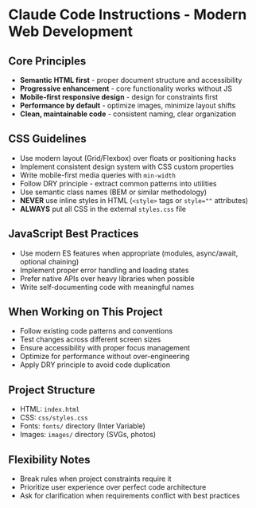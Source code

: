 # Claude Code Instructions - Modern Web Development

## Core Principles
- **Semantic HTML first** - proper document structure and accessibility
- **Progressive enhancement** - core functionality works without JS
- **Mobile-first responsive design** - design for constraints first
- **Performance by default** - optimize images, minimize layout shifts
- **Clean, maintainable code** - consistent naming, clear organization

## CSS Guidelines
- Use modern layout (Grid/Flexbox) over floats or positioning hacks
- Implement consistent design system with CSS custom properties
- Write mobile-first media queries with `min-width`
- Follow DRY principle - extract common patterns into utilities
- Use semantic class names (BEM or similar methodology)
- **NEVER** use inline styles in HTML (`<style>` tags or `style=""` attributes)
- **ALWAYS** put all CSS in the external `styles.css` file

## JavaScript Best Practices
- Use modern ES features when appropriate (modules, async/await, optional chaining)
- Implement proper error handling and loading states
- Prefer native APIs over heavy libraries when possible
- Write self-documenting code with meaningful names

## When Working on This Project
- Follow existing code patterns and conventions
- Test changes across different screen sizes
- Ensure accessibility with proper focus management
- Optimize for performance without over-engineering
- Apply DRY principle to avoid code duplication

## Project Structure
- HTML: `index.html`
- CSS: `css/styles.css` 
- Fonts: `fonts/` directory (Inter Variable)
- Images: `images/` directory (SVGs, photos)

## Flexibility Notes
- Break rules when project constraints require it
- Prioritize user experience over perfect code architecture
- Ask for clarification when requirements conflict with best practices